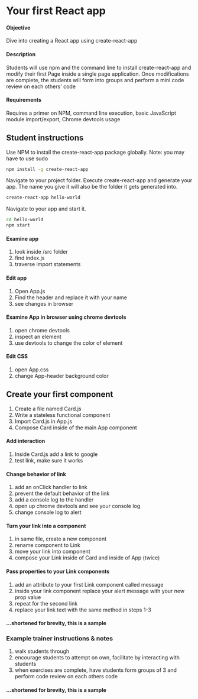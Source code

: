 # Your first React app

#### Objective
Dive into creating a React app using create-react-app

#### Description
Students will use npm and the command line to install create-react-app and modify their first Page inside a single page application.  Once modifications are complete, the students will form into groups and perform a mini code review on each others' code

#### Requirements
Requires a primer on NPM, command line execution, basic JavaScript module import/export, Chrome devtools usage

## Student instructions

Use NPM to install the create-react-app package globally.  Note: you may have to use sudo

```bash
npm install -g create-react-app
```

Navigate to your project folder.  Execute create-react-app and generate your app.  The name you give it will also be the folder it gets generated into.

```bash
create-react-app hello-world
```


Navigate to your app and start it.

```bash
cd hello-world
npm start
```

#### Examine app
  1. look inside /src folder
  2. find index.js
  3. traverse import statements

#### Edit app
  1. Open App.js
  2. Find the header and replace it with your name
  3. see changes in browser

#### Examine App in browser using chrome devtools
  1. open chrome devtools
  2. inspect an element
  3. use devtools to change the color of element

#### Edit CSS
  1. open App.css
  2. change App-header background color

## Create your first component 
  1. Create a file named Card.js
  2. Write a stateless functional component 
  3. Import Card.js in App.js
  4. Compose Card inside of the main App component

#### Add interaction
  1. Inside Card.js add a link to google
  2. test link, make sure it works

#### Change behavior of link
  1. add an onClick handler to link
  2. prevent the default behavior of the link
  3. add a console log to the handler
  4. open up chrome devtools and see your console log
  5. change console log to alert

#### Turn your link into a component
  1. in same file, create a new component
  2. rename component to Link
  3. move your link into component
  4. compose your Link inside of Card and inside of App (twice)

#### Pass properties to your Link components
  1. add an attribute to your first Link component called message
  2. inside your link component replace your alert message with your new prop value
  3. repeat for the second link
  4. replace your link text with the same method in steps 1-3

#### ...shortened for brevity, this is a sample

### Example trainer instructions & notes
1. walk students through
2. encourage students to attempt on own, facilitate by interacting with students
3. when exercises are complete, have students form groups of 3 and perform code review on each others code

#### ...shortened for brevity, this is a sample
